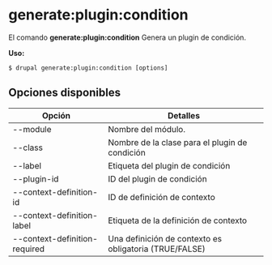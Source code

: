 # generate:plugin:condition
El comando **generate:plugin:condition** Genera un plugin de condición.

**Uso:**
```
$ drupal generate:plugin:condition [options] 
```

## Opciones disponibles
Opción | Detalles
-------|-------------
--module | Nombre del módulo.
--class | Nombre de la clase para el plugin de condición
--label | Etiqueta del plugin de condición
--plugin-id | ID del plugin de condición
--context-definition-id | ID de definición de contexto
--context-definition-label | Etiqueta de la definición de contexto
--context-definition-required | Una definición de contexto es obligatoria (TRUE/FALSE)
